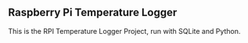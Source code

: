 ## Raspberry Pi Temperature Logger

This is the RPI Temperature Logger Project, run with SQLite and Python.
